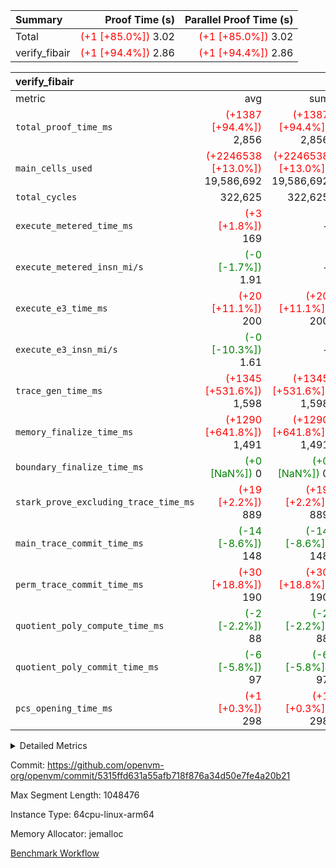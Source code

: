 | Summary | Proof Time (s) | Parallel Proof Time (s) |
|:---|---:|---:|
| Total | <span style='color: red'>(+1 [+85.0%])</span> 3.02 | <span style='color: red'>(+1 [+85.0%])</span> 3.02 |
| verify_fibair | <span style='color: red'>(+1 [+94.4%])</span> 2.86 | <span style='color: red'>(+1 [+94.4%])</span> 2.86 |


| verify_fibair |||||
|:---|---:|---:|---:|---:|
|metric|avg|sum|max|min|
| `total_proof_time_ms ` | <span style='color: red'>(+1387 [+94.4%])</span> 2,856 | <span style='color: red'>(+1387 [+94.4%])</span> 2,856 | <span style='color: red'>(+1387 [+94.4%])</span> 2,856 | <span style='color: red'>(+1387 [+94.4%])</span> 2,856 |
| `main_cells_used     ` | <span style='color: red'>(+2246538 [+13.0%])</span> 19,586,692 | <span style='color: red'>(+2246538 [+13.0%])</span> 19,586,692 | <span style='color: red'>(+2246538 [+13.0%])</span> 19,586,692 | <span style='color: red'>(+2246538 [+13.0%])</span> 19,586,692 |
| `total_cycles        ` |  322,625 |  322,625 |  322,625 |  322,625 |
| `execute_metered_time_ms` | <span style='color: red'>(+3 [+1.8%])</span> 169 | -          | -          | -          |
| `execute_metered_insn_mi/s` | <span style='color: green'>(-0 [-1.7%])</span> 1.91 | -          | -          | -          |
| `execute_e3_time_ms  ` | <span style='color: red'>(+20 [+11.1%])</span> 200 | <span style='color: red'>(+20 [+11.1%])</span> 200 | <span style='color: red'>(+20 [+11.1%])</span> 200 | <span style='color: red'>(+20 [+11.1%])</span> 200 |
| `execute_e3_insn_mi/s` | <span style='color: green'>(-0 [-10.3%])</span> 1.61 | -          | <span style='color: green'>(-0 [-10.3%])</span> 1.61 | <span style='color: green'>(-0 [-10.3%])</span> 1.61 |
| `trace_gen_time_ms   ` | <span style='color: red'>(+1345 [+531.6%])</span> 1,598 | <span style='color: red'>(+1345 [+531.6%])</span> 1,598 | <span style='color: red'>(+1345 [+531.6%])</span> 1,598 | <span style='color: red'>(+1345 [+531.6%])</span> 1,598 |
| `memory_finalize_time_ms` | <span style='color: red'>(+1290 [+641.8%])</span> 1,491 | <span style='color: red'>(+1290 [+641.8%])</span> 1,491 | <span style='color: red'>(+1290 [+641.8%])</span> 1,491 | <span style='color: red'>(+1290 [+641.8%])</span> 1,491 |
| `boundary_finalize_time_ms` | <span style='color: green'>(+0 [NaN%])</span> 0 | <span style='color: green'>(+0 [NaN%])</span> 0 | <span style='color: green'>(+0 [NaN%])</span> 0 | <span style='color: green'>(+0 [NaN%])</span> 0 |
| `stark_prove_excluding_trace_time_ms` | <span style='color: red'>(+19 [+2.2%])</span> 889 | <span style='color: red'>(+19 [+2.2%])</span> 889 | <span style='color: red'>(+19 [+2.2%])</span> 889 | <span style='color: red'>(+19 [+2.2%])</span> 889 |
| `main_trace_commit_time_ms` | <span style='color: green'>(-14 [-8.6%])</span> 148 | <span style='color: green'>(-14 [-8.6%])</span> 148 | <span style='color: green'>(-14 [-8.6%])</span> 148 | <span style='color: green'>(-14 [-8.6%])</span> 148 |
| `perm_trace_commit_time_ms` | <span style='color: red'>(+30 [+18.8%])</span> 190 | <span style='color: red'>(+30 [+18.8%])</span> 190 | <span style='color: red'>(+30 [+18.8%])</span> 190 | <span style='color: red'>(+30 [+18.8%])</span> 190 |
| `quotient_poly_compute_time_ms` | <span style='color: green'>(-2 [-2.2%])</span> 88 | <span style='color: green'>(-2 [-2.2%])</span> 88 | <span style='color: green'>(-2 [-2.2%])</span> 88 | <span style='color: green'>(-2 [-2.2%])</span> 88 |
| `quotient_poly_commit_time_ms` | <span style='color: green'>(-6 [-5.8%])</span> 97 | <span style='color: green'>(-6 [-5.8%])</span> 97 | <span style='color: green'>(-6 [-5.8%])</span> 97 | <span style='color: green'>(-6 [-5.8%])</span> 97 |
| `pcs_opening_time_ms ` | <span style='color: red'>(+1 [+0.3%])</span> 298 | <span style='color: red'>(+1 [+0.3%])</span> 298 | <span style='color: red'>(+1 [+0.3%])</span> 298 | <span style='color: red'>(+1 [+0.3%])</span> 298 |



<details>
<summary>Detailed Metrics</summary>

|  | verify_program_compile_ms | total_cells | stark_prove_excluding_trace_time_ms | quotient_poly_compute_time_ms | quotient_poly_commit_time_ms | perm_trace_commit_time_ms | pcs_opening_time_ms | main_trace_commit_time_ms | app proof_time_ms |
| --- | --- | --- | --- | --- | --- | --- | --- | --- |
|  | 7 | 65,536 | 40 | 1 | 6 | 0 | 25 | 7 | 2,865 | 

| air_name | rows | quotient_deg | main_cols | interactions | constraints | cells |
| --- | --- | --- | --- | --- | --- | --- |
| AccessAdapterAir<2> |  | 2 |  | 5 | 12 |  | 
| AccessAdapterAir<4> |  | 2 |  | 5 | 12 |  | 
| AccessAdapterAir<8> |  | 2 |  | 5 | 12 |  | 
| FibonacciAir | 32,768 | 1 | 2 |  | 5 | 65,536 | 
| FriReducedOpeningAir |  | 2 |  | 39 | 71 |  | 
| JalRangeCheckAir |  | 2 |  | 9 | 14 |  | 
| NativePoseidon2Air<BabyBearParameters>, 1> |  | 2 |  | 136 | 572 |  | 
| PhantomAir |  | 2 |  | 3 | 5 |  | 
| ProgramAir |  | 1 |  | 1 | 4 |  | 
| VariableRangeCheckerAir |  | 1 |  | 1 | 4 |  | 
| VmAirWrapper<AluNativeAdapterAir, FieldArithmeticCoreAir> |  | 2 |  | 15 | 27 |  | 
| VmAirWrapper<BranchNativeAdapterAir, BranchEqualCoreAir<1> |  | 2 |  | 11 | 25 |  | 
| VmAirWrapper<NativeAdapterAir<2, 0>, PublicValuesCoreAir> |  | 2 |  | 11 | 29 |  | 
| VmAirWrapper<NativeLoadStoreAdapterAir<1>, NativeLoadStoreCoreAir<1> |  | 2 |  | 15 | 20 |  | 
| VmAirWrapper<NativeLoadStoreAdapterAir<4>, NativeLoadStoreCoreAir<4> |  | 2 |  | 15 | 20 |  | 
| VmAirWrapper<NativeVectorizedAdapterAir<4>, FieldExtensionCoreAir> |  | 2 |  | 15 | 27 |  | 
| VmConnectorAir |  | 2 |  | 5 | 11 |  | 
| VolatileBoundaryAir |  | 2 |  | 7 | 19 |  | 

| group | trace_gen_time_ms | total_proof_time_ms | total_cycles | total_cells | stark_prove_excluding_trace_time_ms | quotient_poly_compute_time_ms | quotient_poly_commit_time_ms | perm_trace_commit_time_ms | pcs_opening_time_ms | memory_finalize_time_ms | main_trace_commit_time_ms | main_cells_used | insns | generate_perm_trace_time_ms_time_ms | fri.log_blowup | execute_metered_time_ms | execute_metered_insn_mi/s | execute_e3_time_ms | execute_e3_insn_mi/s | boundary_finalize_time_ms |
| --- | --- | --- | --- | --- | --- | --- | --- | --- | --- | --- | --- | --- | --- | --- | --- | --- | --- | --- | --- | --- |
| verify_fibair | 1,598 | 2,856 | 322,625 | 62,474,410 | 889 | 88 | 97 | 190 | 298 | 1,491 | 148 | 19,586,692 | 322,626 | 63 | 1 | 169 | 1.91 | 200 | 1.61 | 0 | 

| group | air_name | rows | prep_cols | perm_cols | main_cols | cells |
| --- | --- | --- | --- | --- | --- | --- |
| verify_fibair | AccessAdapterAir<2> | 131,072 |  | 16 | 11 | 3,538,944 | 
| verify_fibair | AccessAdapterAir<4> | 65,536 |  | 16 | 13 | 1,900,544 | 
| verify_fibair | AccessAdapterAir<8> | 128 |  | 16 | 17 | 4,224 | 
| verify_fibair | FriReducedOpeningAir | 2,048 |  | 84 | 27 | 227,328 | 
| verify_fibair | JalRangeCheckAir | 32,768 |  | 28 | 12 | 1,310,720 | 
| verify_fibair | NativePoseidon2Air<BabyBearParameters>, 1> | 32,768 |  | 312 | 398 | 23,265,280 | 
| verify_fibair | PhantomAir | 16,384 |  | 12 | 6 | 294,912 | 
| verify_fibair | ProgramAir | 8,192 |  | 8 | 10 | 147,456 | 
| verify_fibair | VariableRangeCheckerAir | 262,144 | 2 | 8 | 1 | 2,359,296 | 
| verify_fibair | VmAirWrapper<AluNativeAdapterAir, FieldArithmeticCoreAir> | 262,144 |  | 36 | 29 | 17,039,360 | 
| verify_fibair | VmAirWrapper<BranchNativeAdapterAir, BranchEqualCoreAir<1> | 32,768 |  | 28 | 23 | 1,671,168 | 
| verify_fibair | VmAirWrapper<NativeLoadStoreAdapterAir<1>, NativeLoadStoreCoreAir<1> | 65,536 |  | 40 | 21 | 3,997,696 | 
| verify_fibair | VmAirWrapper<NativeLoadStoreAdapterAir<4>, NativeLoadStoreCoreAir<4> | 32,768 |  | 40 | 27 | 2,195,456 | 
| verify_fibair | VmAirWrapper<NativeVectorizedAdapterAir<4>, FieldExtensionCoreAir> | 32,768 |  | 36 | 38 | 2,424,832 | 
| verify_fibair | VmConnectorAir | 2 | 1 | 16 | 5 | 42 | 
| verify_fibair | VolatileBoundaryAir | 65,536 |  | 20 | 12 | 2,097,152 | 

| group | trace_height_constraint | weighted_sum | threshold |
| --- | --- | --- | --- |
| verify_fibair | 0 | 1,085,444 | 2,013,265,921 | 
| verify_fibair | 1 | 5,411,200 | 2,013,265,921 | 
| verify_fibair | 2 | 542,722 | 2,013,265,921 | 
| verify_fibair | 3 | 5,476,612 | 2,013,265,921 | 
| verify_fibair | 4 | 65,536 | 2,013,265,921 | 
| verify_fibair | 5 | 12,851,850 | 2,013,265,921 | 

| trace_height_constraint | threshold |
| --- | --- |
| 0 | 2,013,265,921 | 

</details>


Commit: https://github.com/openvm-org/openvm/commit/5315ffd631a55afb718f876a34d50e7fe4a20b21

Max Segment Length: 1048476

Instance Type: 64cpu-linux-arm64

Memory Allocator: jemalloc

[Benchmark Workflow](https://github.com/openvm-org/openvm/actions/runs/15886873717)
